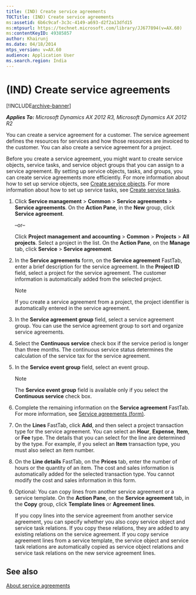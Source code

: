 ```yaml
---
title: (IND) Create service agreements
TOCTitle: (IND) Create service agreements
ms:assetid: 6b6c9caf-3c3c-4149-a693-d2f2a13dfd15
ms:mtpsurl: https://technet.microsoft.com/library/JJ677894(v=AX.60)
ms:contentKeyID: 49385857
author: Khairunj
ms.date: 04/18/2014
mtps_version: v=AX.60
audience: Application User
ms.search.region: India
---
```


# (IND) Create service agreements 


[!INCLUDE[archive-banner](includes/archive-banner.md)]


_**Applies To:** Microsoft Dynamics AX 2012 R3, Microsoft Dynamics AX 2012 R2_

You can create a service agreement for a customer. The service agreement defines the resources for services and how those resources are invoiced to the customer. You can also create a service agreement for a project.

Before you create a service agreement, you might want to create service objects, service tasks, and service object groups that you can assign to a service agreement. By setting up service objects, tasks, and groups, you can create service agreements more efficiently. For more information about how to set up service objects, see [Create service objects](create-service-objects.md). For more information about how to set up service tasks, see [Create service tasks](create-service-tasks.md).

1.  Click **Service management** \> **Common** \> **Service agreements** \> **Service agreements**. On the **Action Pane**, in the **New** group, click **Service agreement**.
    
    –or–
    
    Click **Project management and accounting** \> **Common** \> **Projects** \> **All projects**. Select a project in the list. On the **Action Pane**, on the **Manage** tab, click **Service** \> **Service agreement**.

2.  In the **Service agreements** form, on the **Service agreement** FastTab, enter a brief description for the service agreement. In the **Project ID** field, select a project for the service agreement. The customer information is automatically added from the selected project.
    

    > [!NOTE]
    > <P>If you create a service agreement from a project, the project identifier is automatically entered in the service agreement.</P>



3.  In the **Service agreement group** field, select a service agreement group. You can use the service agreement group to sort and organize service agreements.

4.  Select the **Continuous service** check box if the service period is longer than three months. The continuous service status determines the calculation of the service tax for the service agreement.

5.  In the **Service event group** field, select an event group.
    

    > [!NOTE]
    > <P>The <STRONG>Service event group</STRONG> field is available only if you select the <STRONG>Continuous service</STRONG> check box.</P>



6.  Complete the remaining information on the **Service agreement** FastTab. For more information, see [Service agreements (form)](https://technet.microsoft.com/library/aa617823\(v=ax.60\)).

7.  On the **Lines** FastTab, click **Add**, and then select a project transaction type for the service agreement. You can select an **Hour**, **Expense**, **Item**, or **Fee** type. The details that you can select for the line are determined by the type. For example, if you select an **Item** transaction type, you must also select an item number.

8.  On the **Line details** FastTab, on the **Prices** tab, enter the number of hours or the quantity of an item. The cost and sales information is automatically added for the selected transaction type. You cannot modify the cost and sales information in this form.

9.  Optional: You can copy lines from another service agreement or a service template. On the **Action Pane**, on the **Service agreement** tab, in the **Copy** group, click **Template lines** or **Agreement lines**.
    
    If you copy lines into the service agreement from another service agreement, you can specify whether you also copy service object and service task relations. If you copy these relations, they are added to any existing relations on the service agreement. If you copy service agreement lines from a service template, the service object and service task relations are automatically copied as service object relations and service task relations on the new service agreement lines.

## See also

[About service agreements](about-service-agreements.md)

  


